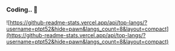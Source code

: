 ### Coding.. 👋

![https://github-readme-stats.vercel.app/api/top-langs/?username=ptpt52&hide=pawn&langs_count=8&layout=compact](https://github-readme-stats.vercel.app/api/top-langs/?username=ptpt52&hide=pawn&langs_count=8&layout=compact)

